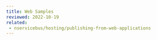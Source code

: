 ```yaml
---
title: Web Samples
reviewed: 2022-10-19
related:
 - nservicebus/hosting/publishing-from-web-applications
---
```

